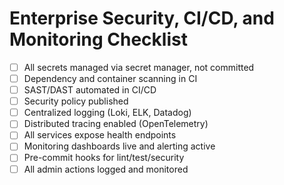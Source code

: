 # Enterprise Security, CI/CD, and Monitoring Checklist

- [ ] All secrets managed via secret manager, not committed
- [ ] Dependency and container scanning in CI
- [ ] SAST/DAST automated in CI/CD
- [ ] Security policy published
- [ ] Centralized logging (Loki, ELK, Datadog)
- [ ] Distributed tracing enabled (OpenTelemetry)
- [ ] All services expose health endpoints
- [ ] Monitoring dashboards live and alerting active
- [ ] Pre-commit hooks for lint/test/security
- [ ] All admin actions logged and monitored